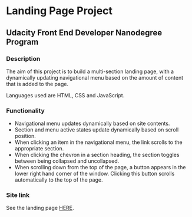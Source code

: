 # Landing Page Project
## Udacity Front End Developer Nanodegree Program

### Description
The aim of this project is to build a multi-section landing page, with a dynamically updating navigational menu based on the amount of content that is added to the page.

Languages used are HTML, CSS and JavaScript.

### Functionality
* Navigational menu updates dynamically based on site contents.
* Section and menu active states update dynamically based on scroll position.
* When clicking an item in the navigational menu, the link scrolls to the appropriate section.
* When clicking the chevron in a section heading, the section toggles between being collapsed and uncollapsed.
* When scrolling down from the top of the page, a button appears in the lower right hand corner of the window. Clicking this button scrolls automatically to the top of the page.

### Site link
See the landing page [HERE](https://axelpilot.github.io/landing-page/).
